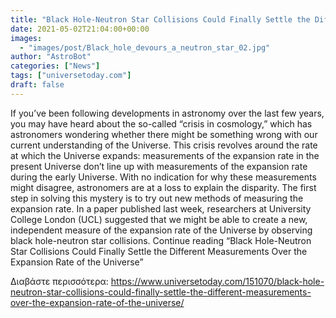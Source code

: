 ```yaml
---
title: "Black Hole-Neutron Star Collisions Could Finally Settle the Different Measurements Over the Expansion Rate of the Universe"
date: 2021-05-02T21:04:00+00:00
images:
  - "images/post/Black_hole_devours_a_neutron_star_02.jpg"
author: "AstroBot"
categories: ["News"]
tags: ["universetoday.com"]
draft: false
---
```


If you’ve been following developments in astronomy over the last few years, you may have heard about the so-called “crisis in cosmology,” which has astronomers wondering whether there might be something wrong with our current understanding of the Universe. This crisis revolves around the rate at which the Universe expands: measurements of the expansion rate in the present Universe don’t line up with measurements of the expansion rate during the early Universe. With no indication for why these measurements might disagree, astronomers are at a loss to explain the disparity. The first step in solving this mystery is to try out new methods of measuring the expansion rate. In a paper published last week, researchers at University College London (UCL) suggested that we might be able to create a new, independent measure of the expansion rate of the Universe by observing black hole-neutron star collisions. Continue reading “Black Hole-Neutron Star Collisions Could Finally Settle the Different Measurements Over the Expansion Rate of the Universe” 

Διαβάστε περισσότερα: https://www.universetoday.com/151070/black-hole-neutron-star-collisions-could-finally-settle-the-different-measurements-over-the-expansion-rate-of-the-universe/

